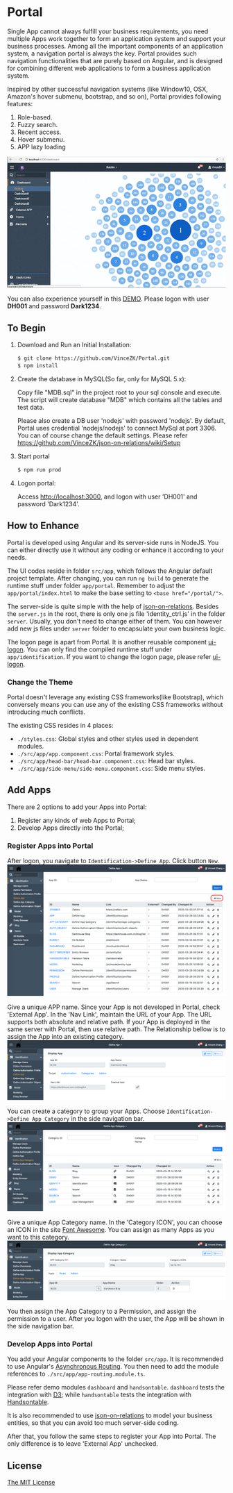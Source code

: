 # Portal
Single App cannot always fulfill your business requirements, 
you need multiple Apps work together to form an application system and support your business processes. 
Among all the important components of an application system, a navigation portal is always the key.
Portal provides such navigation functionalities that are purely based on Angular, 
and is designed for combining different web applications to form a business application system. 

Inspired by other successful navigation systems (like Window10, OSX, Amazon's hover submenu, bootstrap, and so on), 
Portal provides following features:
1. Role-based.
2. Fuzzy search.
3. Recent access.
4. Hover submenu.
5. APP lazy loading  

![Portal Demo](docs/Portal.gif)

You can also experience yourself in this [DEMO](http://darkhouse.com.cn/logon). 
Please logon with user **DH001** and password **Dark1234**.

## To Begin
1. Download and Run an Initial Installation:
   ```bash
   $ git clone https://github.com/VinceZK/Portal.git
   $ npm install
   ```
2. Create the database in MySQL(So far, only for MySQL 5.x):
 
   Copy file "MDB.sql" in the project root to your sql console and execute.
   The script will create database "MDB" which contains all the tables and test data. 
      
   Please also create a DB user 'nodejs' with password 'nodejs'. 
   By default, Portal uses credential 'nodejs/nodejs' to connect MySql at port 3306. 
   You can of course change the default settings. Please refer <https://github.com/VinceZK/json-on-relations/wiki/Setup>
  
3. Start portal
   ```bash
   $ npm run prod
   ```
4. Logon portal:

   Access <http://localhost:3000>, and logon with user 'DH001' and password 'Dark1234'.   
  
## How to Enhance
Portal is developed using Angular and its server-side runs in NodeJS. 
You can either directly use it without any coding or enhance it according to your needs. 

The UI codes reside in folder `src/app`, which follows the Angular default project template. 
After changing, you can run `ng build` to generate the runtime stuff under folder `app/portal`.
Remember to adjust the `app/portal/index.html` to make the base setting to `<base href="/portal/">`.

The server-side is quite simple with the help of [json-on-relations](https://github.com/VinceZK/json-on-relations).
Besides the `server.js` in the root, there is only one js file 'identity_ctrl.js' in the folder `server`.
Usually, you don't need to change either of them. You can however add new js files under `server` folder
to encapsulate your own business logic. 

The logon page is apart from Portal. It is another reusable component [ui-logon](https://github.com/VinceZK/Logon).
You can only find the compiled runtime stuff under `app/identification`. 
If you want to change the logon page, please refer [ui-logon](https://github.com/VinceZK/Logon).

### Change the Theme
Portal doesn't leverage any existing CSS frameworks(like Bootstrap),
which conversely means you can use any of the existing CSS frameworks without introducing much conflicts. 

The existing CSS resides in 4 places:
+ `./styles.css`: Global styles and other styles used in dependent modules.
+ `./src/app/app.component.css`: Portal framework styles.
+ `./src/app/head-bar/head-bar.component.css`: Head bar styles.
+ `./src/app/side-menu/side-menu.component.css`: Side menu styles.

## Add Apps 
There are 2 options to add your Apps into Portal:
1. Register any kinds of web Apps to Portal;
2. Develop Apps directly into the Portal;

### Register Apps into Portal
After logon, you navigate to `Identification->Define App`. Click button `New`.
![App List](docs/AppList.png)

Give a unique APP name. Since your App is not developed in Portal, 
check 'External App'. In the 'Nav Link', maintain the URL of your App.
The URL supports both absolute and relative path. 
If your App is deployed in the same server with Portal, then use relative path. 
The Relationship bellow is to assign the App into an existing category.  
![App Detail](docs/AppDetail.png)

You can create a category to group your Apps. 
Choose `Identification->Define App Category` in the side navigation bar.
![Category List](docs/CategoryList.png)


Give a unique App Category name. In the 'Category ICON', you can choose an ICON 
in the site [Font Awesome](https://fontawesome.com/icons?d=gallery&m=free). 
You can assign as many Apps as you want to this category. 
![Category List](docs/CategoryDetail.png)

You then assign the App Category to a Permission, and assign the permission to a user.
After you logon with the user, the App will be shown in the side navigation bar.

### Develop Apps into Portal
You add your Angular components to the folder `src/app`. It is recommended to use Angular's
[Asynchronous Routing](https://angular.io/guide/router#milestone-6-asynchronous-routing).
You then need to add the module references to `./src/app/app-routing.module.ts`.

Please refer demo modules `dashboard` and `handsontable`. 
`dashboard` tests the integration with [D3](https://d3js.org/); 
while `handsontable` tests the integration with [Handsontable](https://handsontable.com/). 

It is also recommended to use [json-on-relations](https://github.com/VinceZK/json-on-relations)
to model your business entities, so that you can avoid too much server-side coding.

After that, you follow the same steps to register your App into Portal.
The only difference is to leave 'External App' unchecked.
 
## License
[The MIT License](http://opensource.org/licenses/MIT)
